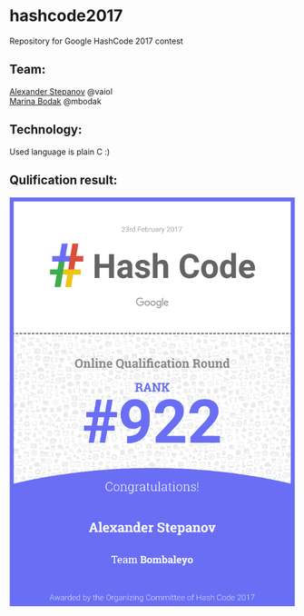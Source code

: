 # hashcode2017
Repository for Google HashCode 2017 contest

## Team:
[Alexander Stepanov](http://github.com/vaiol) @vaiol  
[Marina Bodak](http://github.com/mbodak) @mbodak  

## Technology:
Used language is plain C :)

## Qulification result:

![certificate](certificate/certificate.jpg)
